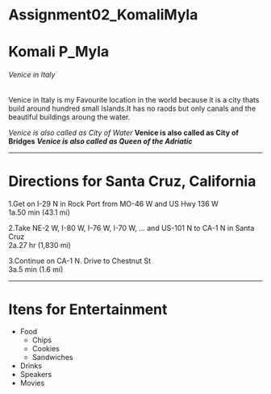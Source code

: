 # Assignment02_KomaliMyla

# Komali P_Myla
###### Venice in Italy 

Venice in Italy is my Favourite location in the world because it is a city thats build around hundred small Islands.It has no raods but only canals and the beautiful buildings aroung the water.

*Venice is also called as City of Water*
**Venice is also called as City of Bridges**
***Venice is also called as Queen of the Adriatic***

*****
# Directions for Santa Cruz, California
1.Get on I-29 N in Rock Port from MO-46 W and US Hwy 136 W <br>
1a.50 min (43.1 mi)

2.Take NE-2 W, I-80 W, I-76 W, I-70 W, ... and US-101 N to CA-1 N in Santa Cruz <br>
2a.27 hr (1,830 mi)

3.Continue on CA-1 N. Drive to Chestnut St <br>
3a.5 min (1.6 mi)

*****
# Itens for Entertainment
* Food
    * Chips
    * Cookies
    * Sandwiches
* Drinks
* Speakers
* Movies




